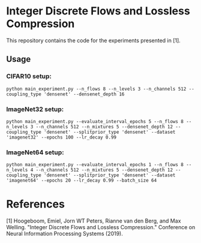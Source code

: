 # Integer Discrete Flows and Lossless Compression

This repository contains the code for the experiments presented in [1].

## Usage

### CIFAR10 setup:
```
python main_experiment.py --n_flows 8 --n_levels 3 --n_channels 512 --coupling_type 'densenet' --densenet_depth 16
```


### ImageNet32 setup:
```
python main_experiment.py --evaluate_interval_epochs 5 --n_flows 8 --n_levels 3 --n_channels 512 --n_mixtures 5 --densenet_depth 12 --coupling_type 'densenet' --splitprior_type 'densenet' --dataset 'imagenet32' --epochs 100 --lr_decay 0.99
```


### ImageNet64 setup:
```
python main_experiment.py --evaluate_interval_epochs 1 --n_flows 8 --n_levels 4 --n_channels 512 --n_mixtures 5 --densenet_depth 12 --coupling_type 'densenet' --splitprior_type 'densenet' --dataset 'imagenet64' --epochs 20 --lr_decay 0.99 --batch_size 64
```

# References 
[1] Hoogeboom, Emiel, Jorn WT Peters, Rianne van den Berg, and Max Welling. "Integer Discrete Flows and Lossless Compression." Conference on Neural Information Processing Systems (2019).

